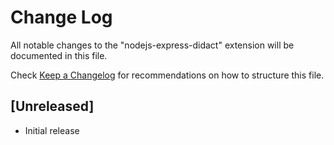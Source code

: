 # Change Log

All notable changes to the "nodejs-express-didact" extension will be documented in this file.

Check [Keep a Changelog](http://keepachangelog.com/) for recommendations on how to structure this file.

## [Unreleased]

- Initial release